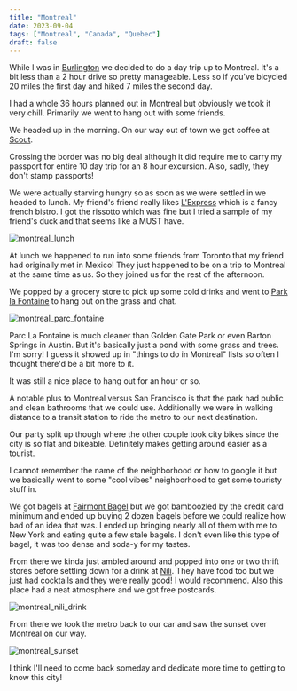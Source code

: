 ```yaml
---
title: "Montreal"
date: 2023-09-04
tags: ["Montreal", "Canada", "Quebec"]
draft: false
---
```


While I was in [Burlington](/tags/Burlington/) we decided to do a day trip up to Montreal. It's a bit less than a 2 hour drive so pretty manageable. Less so if you've bicycled 20 miles the first day and hiked 7 miles the second day.

I had a whole 36 hours planned out in Montreal but obviously we took it very chill. Primarily we went to hang out with some friends. 

We headed up in the morning. On our way out of town we got coffee at [Scout](https://scoutvt.com/).

Crossing the border was no big deal although it did require me to carry my passport for entire 10 day trip for an 8 hour excursion. Also, sadly, they don't stamp passports!

We were actually starving hungry so as soon as we were settled in we headed to lunch. My friend's friend really likes [L'Express](https://restaurantlexpress.com/) which is a fancy french bistro. I got the rissotto which was fine but I tried a sample of my friend's duck and that seems like a MUST have.

![montreal_lunch](/images/canada/montreal_lunch.png)

At lunch we happened to run into some friends from Toronto that my friend had originally met in Mexico! They just happened to be on a trip to Montreal at the same time as us. So they joined us for the rest of the afternoon. 

We popped by a grocery store to pick up some cold drinks and went to [Park la Fontaine](https://www.mtl.org/en/what-to-do/activities/parc-la-fontaine) to hang out on the grass and chat.

![montreal_parc_fontaine](/images/canada/montreal_parc_fontaine.png)

Parc La Fontaine is much cleaner than Golden Gate Park or even Barton Springs in Austin. But it's basically just a pond with some grass and trees. I'm sorry! I guess it showed up in "things to do in Montreal" lists so often I thought there'd be a bit more to it.

It was still a nice place to hang out for an hour or so.

A notable plus to Montreal versus San Francisco is that the park had public and clean bathrooms that we could use. Additionally we were in walking distance to a transit station to ride the metro to our next destination. 

Our party split up though where the other couple took city bikes since the city is so flat and bikeable. Definitely makes getting around easier as a tourist.

I cannot remember the name of the neighborhood or how to google it but we basically went to some "cool vibes" neighborhood to get some touristy stuff in.

We got bagels at [Fairmont Bagel](https://fairmountbagel.com/) but we got bamboozled by the credit card minimum and ended up buying 2 dozen bagels before we could realize how bad of an idea that was. I ended up bringing nearly all of them with me to New York and eating quite a few stale bagels. I don't even like this type of bagel, it was too dense and soda-y for my tastes.

From there we kinda just ambled around and popped into one or two thrift stores before settling down for a drink at [Nili](https://www.nilimtl.com/). They have food too but we just had cocktails and they were really good! I would recommend. Also this place had a neat atmosphere and we got free postcards.

![montreal_nili_drink](/images/canada/montreal_nili_drink.png)

From there we took the metro back to our car and saw the sunset over Montreal on our way.

![montreal_sunset](/images/canada/montreal_sunset.png)

I think I'll need to come back someday and dedicate more time to getting to know this city! 